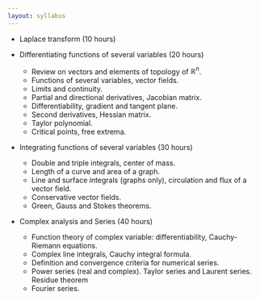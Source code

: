 ```yaml
---
layout: syllabus
---
```


* Laplace transform (10 hours)

* Differentiating functions of several variables (20 hours)
	* Review on vectors and elements of topology of $\mathbb{R}^n$.
	* Functions of several variables, vector fields.
	* Limits and continuity.
	* Partial and directional derivatives, Jacobian matrix.
	* Differentiability, gradient and tangent plane.
	* Second derivatives, Hessian matrix.
	* Taylor polynomial.
	* Critical points, free extrema.

* Integrating functions of several variables (30 hours)
	* Double and triple integrals, center of mass.
	* Length of a curve and area of a graph.
	* Line and surface integrals (graphs only), circulation and flux of a vector field.
	* Conservative vector fields.
	* Green, Gauss and Stokes theorems.

* Complex analysis and Series (40 hours)
	* Function theory of complex variable: differentiability, Cauchy-Riemann equations.
	* Complex line integrals, Cauchy integral formula.
	* Definition and convergence criteria for numerical series.
	* Power series (real and complex). Taylor series and Laurent series. Residue theorem
	* Fourier series.
